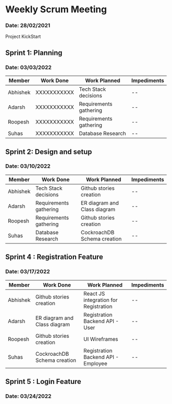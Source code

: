 # Weekly Scrum Meeting
### Date: 28/02/2021
Project KickStart

## Sprint 1: Planning
### Date: 03/03/2022

Member| Work Done| Work Planned| Impediments
------|----------|--------------|-------------
Abhishek | XXXXXXXXXXX |  Tech Stack decisions| --
Adarsh| XXXXXXXXXXX | Requirements gathering | --
Roopesh| XXXXXXXXXXX | Requirements gathering | --
Suhas| XXXXXXXXXXX | Database Research | --

## Sprint 2: Design and setup
### Date: 03/10/2022

Member| Work Done| Work Planned| Impediments
------|----------|--------------|-------------
Abhishek | Tech Stack decisions |  Github stories creation| --
Adarsh| Requirements gathering | ER diagram and Class diagram | --
Roopesh| Requirements gathering | Github stories creation | --
Suhas| Database Research | CockroachDB Schema creation | --

## Sprint 4 : Registration Feature
### Date: 03/17/2022

Member| Work Done| Work Planned| Impediments
------|----------|--------------|-------------
Abhishek | Github stories creation |  React JS integration for Registration| --
Adarsh| ER diagram and Class diagram | Registration Backend API - User | --
Roopesh| Github stories creation | UI Wireframes | --
Suhas| CockroachDB Schema creation | Registration Backend API - Employee | --

## Sprint 5 : Login Feature
### Date: 03/24/2022

